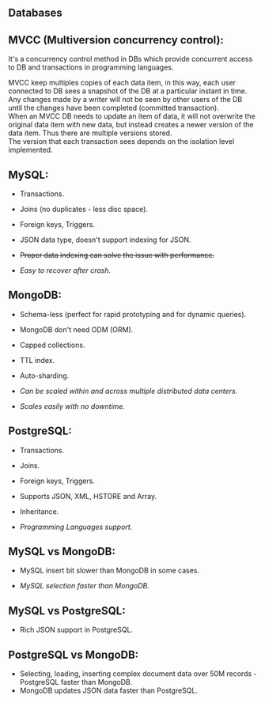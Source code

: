 Databases
-

## MVCC (Multiversion concurrency control):

It's a concurrency control method in DBs
which provide concurrent access to DB and transactions in programming languages.

MVCC keep multiples copies of each data item,
in this way, each user connected to DB sees a snapshot of the DB at a particular instant in time.
<br>Any changes made by a writer will not be seen by other users of the DB
until the changes have been completed (committed transaction).
<br>When an MVCC DB needs to update an item of data, it will not overwrite the original data item with new data,
but instead creates a newer version of the data item. Thus there are multiple versions stored.
<br>The version that each transaction sees depends on the isolation level implemented.

## MySQL:

* Transactions.
* Joins (no duplicates - less disc space).
* Foreign keys, Triggers.
* JSON data type, doesn't support indexing for JSON.
* ~~Proper data indexing can solve the issue with performance.~~

* *Easy to recover after crash.*

## MongoDB:

* Schema-less (perfect for rapid prototyping and for dynamic queries).
* MongoDB don't need ODM (ORM).
* Capped collections.
* TTL index.
* Auto-sharding.

* *Can be scaled within and across multiple distributed data centers.*
* *Scales easily with no downtime.*

## PostgreSQL:

* Transactions.
* Joins.
* Foreign keys, Triggers.
* Supports JSON, XML, HSTORE and Array.
* Inheritance.

* *Programming Languages support.*

## MySQL vs MongoDB:

* MySQL insert bit slower than MongoDB in some cases.

* *MySQL selection faster than MongoDB.*

## MySQL vs PostgreSQL:

* Rich JSON support in PostgreSQL.

## PostgreSQL vs MongoDB:

* Selecting, loading, inserting complex document data over 50M records - PostgreSQL faster than MongoDB.
* MongoDB updates JSON data faster than PostgreSQL.
